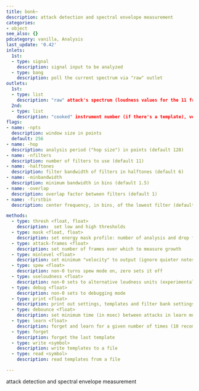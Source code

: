 ```yaml
---
title: bonk~
description: attack detection and spectral envelope measurement
categories:
- object
see_also: {}
pdcategory: vanilla, Analysis
last_update: '0.42'
inlets:
  1st:
  - type: signal
    description: signal input to be analyzed
  - type: bang
    description: poll the current spectrum via "raw" outlet
outlets:
  1st:
  - type: list
    description: "raw" attack's spectrum (loudness values for the 11 frequency bands used)
  2nd:
  - type: list
    description: "cooked" instrument number (if there's a template), velocity and temperature
flags:	
- name: -npts
  description: window size in points 
  default: 256
- name: -hop
  description: analysis period ("hop size") in points (default 128)
- name: -nfilters
  description: number of filters to use (default 11)
- name: -halftones
  description: filter bandwidth of filters in halftones (default 6)
- name: -minbandwidth
  description: minimum bandwidth in bins (default 1.5)
- name: -overlap
  description: overlap factor between filters (default 1)
- name: -firstbin
  description: center frequency, in bins, of the lowest filter (default 1)

methods:
  - type: thresh <float, float>
    description:  set low and high thresholds
  - type: mask <float, float>
    description: set energy mask profile: number of analysis and drop factor
  - type: attack-frames <float>
    description: set number of frames over which to measure growth
  - type: minlevel <float>
    description: set minimum "velocity" to output (ignore quieter notes)
  - type: spew <float>
    description: non-0 turns spew mode on, zero sets it off
  - type: useloudness <float>
    description: non-0 sets to alternative loudness units (experimental)
  - type: debug <float>
    description: non-0 sets to debugging mode
  - type: print <float>
    description: print out settings, templates and filter bank settings for non-0
  - type: debounce <float>
    description: set minimum time (in msec) between attacks in learn mode
  - type: learn <float>
    description: forget and learn for a given number of times (10 recommended)
  - type: forget
    description: forget the last template
  - type: write <symbol>
    description: write templates to a file
  - type: read <symbol>
    description: read templates from a file

---
```

attack detection and spectral envelope measurement

